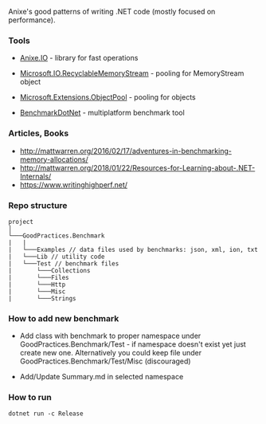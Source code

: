 Anixe's good patterns of writing .NET code (mostly focused on performance).

### Tools
- [Anixe.IO](https://www.nuget.org/packages/Anixe.IO/) - library for fast operations

- [Microsoft.IO.RecyclableMemoryStream](https://github.com/Microsoft/Microsoft.IO.RecyclableMemoryStream) - pooling for MemoryStream object

- [Microsoft.Extensions.ObjectPool](https://github.com/aspnet/Extensions/tree/master/src/ObjectPool) - pooling for objects 

- [BenchmarkDotNet](https://benchmarkdotnet.org/articles/overview.html) - multiplatform benchmark tool

### Articles, Books
- http://mattwarren.org/2016/02/17/adventures-in-benchmarking-memory-allocations/
- http://mattwarren.org/2018/01/22/Resources-for-Learning-about-.NET-Internals/
- https://www.writinghighperf.net/

### Repo structure
```
project
│
└───GoodPractices.Benchmark
|   |  
|   └───Examples // data files used by benchmarks: json, xml, ion, txt 
|   └───Lib // utility code 
|   └───Test // benchmark files 
|       └───Collections  
|       └───Files  
|       └───Http  
|       └───Misc  
|       └───Strings  
```

### How to add new benchmark
- Add class with benchmark to proper namespace under GoodPractices.Benchmark/Test - if namespace doesn't exist yet just create new one. Alternatively you could keep file under GoodPractices.Benchmark/Test/Misc (discouraged)

- Add/Update Summary.md in selected namespace

### How to run
```
dotnet run -c Release
```